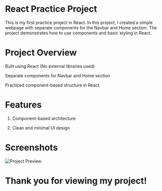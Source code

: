 # React Practice Project

This is my first practice project in React. In this project, I created a simple webpage with separate components for the Navbar and Home section. The project demonstrates how to use components and basic styling in React.

# Project Overview

Built using React (No external libraries used)

Separate components for Navbar and Home section

Practiced component-based structure in React

# Features

1. Component-based architecture

2. Clean and minimal UI design

# Screenshots

![Project Preview](images/Project_img.png)

# Thank you for viewing my project!

